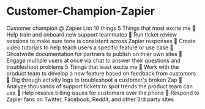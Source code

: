 # Customer-Champion-Zapier
Customer champion @ Zapier  List 10 things
5 Things that most excite me
 Help train and onboard new support teammates
 Run ticket review sessions to make sure tone is consistent across Zapier responses
 Create video tutorials to help teach users a specific feature or use case
 Ghostwrite documentation for partners to publish on thier own sites
 Engage multiple users at once via chat to answer their questions and troubleshoot problems
5 Things that least excite me
 Work with the product team to develop a new feature based on feedback from customers
 Dig through activity logs to troubleshoot a customer's broken Zap
 Analyze thousands of support tickets to spot trends the product team can use
 Help resolve billing issues for customers over the phone
 Respond to Zapier fans on Twitter, Facebook, Reddit, and other 3rd party sites
